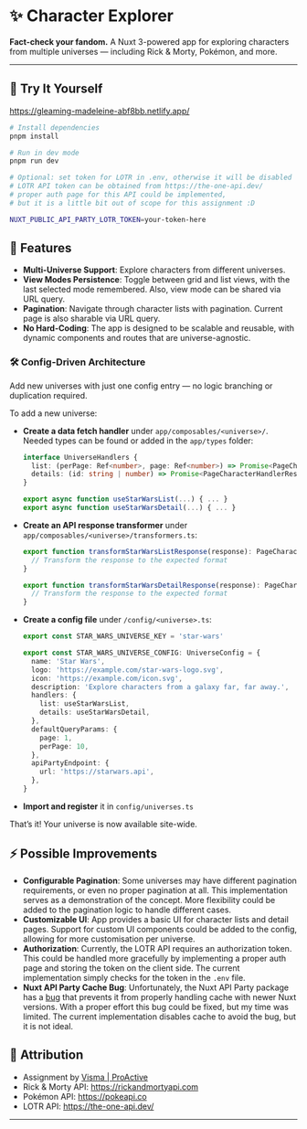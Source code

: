 # ✨ Character Explorer

**Fact-check your fandom.** A Nuxt 3-powered app for exploring characters from multiple universes — including Rick & Morty, Pokémon, and more.

---

## 💪 Try It Yourself

https://gleaming-madeleine-abf8bb.netlify.app/

```bash
# Install dependencies
pnpm install

# Run in dev mode
pnpm run dev

# Optional: set token for LOTR in .env, otherwise it will be disabled
# LOTR API token can be obtained from https://the-one-api.dev/
# proper auth page for this API could be implemented, 
# but it is a little bit out of scope for this assignment :D 

NUXT_PUBLIC_API_PARTY_LOTR_TOKEN=your-token-here
```

## 🚀 Features
- **Multi-Universe Support**: Explore characters from different universes.
- **View Modes Persistence**: Toggle between grid and list views, with the last selected mode remembered. Also, view mode can be shared via URL query.
- **Pagination**: Navigate through character lists with pagination. Current page is also sharable via URL query.
- **No Hard-Coding**: The app is designed to be scalable and reusable, with dynamic components and routes that are universe-agnostic.

### 🛠️ Config-Driven Architecture
Add new universes with just one config entry — no logic branching or duplication required.

To add a new universe:

- **Create a data fetch handler** under `app/composables/<universe>/`. Needed types can be found or added in the `app/types` folder:

  ```ts
  interface UniverseHandlers {
    list: (perPage: Ref<number>, page: Ref<number>) => Promise<PageCharacterListHandlerResponse>
    details: (id: string | number) => Promise<PageCharacterHandlerResponse>
  }

  export async function useStarWarsList(...) { ... }
  export async function useStarWarsDetail(...) { ... }
  ```

- **Create an API response transformer** under `app/composables/<universe>/transformers.ts`:

  ```ts
  export function transformStarWarsListResponse(response): PageCharacterListHandlerResponse {
    // Transform the response to the expected format
  }

  export function transformStarWarsDetailResponse(response): PageCharacterHandlerResponse {
    // Transform the response to the expected format
  }
  ```

- **Create a config file** under `/config/<universe>.ts`:

  ```ts
  export const STAR_WARS_UNIVERSE_KEY = 'star-wars'

  export const STAR_WARS_UNIVERSE_CONFIG: UniverseConfig = {
    name: 'Star Wars',
    logo: 'https://example.com/star-wars-logo.svg',
    icon: 'https://example.com/icon.svg',
    description: 'Explore characters from a galaxy far, far away.',
    handlers: {
      list: useStarWarsList,
      details: useStarWarsDetail,
    },
    defaultQueryParams: {
      page: 1,
      perPage: 10,
    },
    apiPartyEndpoint: {
      url: 'https://starwars.api',
    },
  }
  ```

- **Import and register** it in `config/universes.ts`

That’s it! Your universe is now available site-wide.

## ⚡ Possible Improvements 
- **Configurable Pagination**: Some universes may have different pagination requirements, or even no proper pagination at all. This implementation serves as a demonstration of the concept. More flexibility could be added to the pagination logic to handle different cases.
- **Customizable UI**: App provides a basic UI for character lists and detail pages. Support for custom UI components could be added to the config, allowing for more customisation per universe.
- **Authorization**: Currently, the LOTR API requires an authorization token. This could be handled more gracefully by implementing a proper auth page and storing the token on the client side. The current implementation simply checks for the token in the `.env` file.
- **Nuxt API Party Cache Bug**: Unfortunately, the Nuxt API Party package has a [bug](https://github.com/johannschopplich/nuxt-api-party/issues/91) that prevents it from properly handling cache with newer Nuxt versions. With a proper effort this bug could be fixed, but my time was limited. The current implementation disables cache to avoid the bug, but it is not ideal.

## 🤝 Attribution

- Assignment by [Visma | ProActive](https://proactive-software.com/en/)
- Rick & Morty API: https://rickandmortyapi.com
- Pokémon API: https://pokeapi.co
- LOTR API: https://the-one-api.dev/

---

